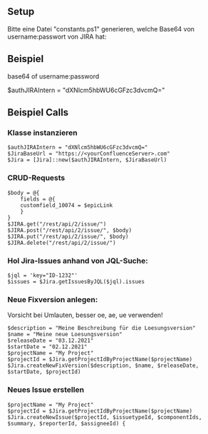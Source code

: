 ﻿## Setup

Bitte eine Datei "constants.ps1" generieren, welche Base64 von username:passwort von JIRA hat:

## Beispiel

base64 of username:password

\$authJIRAIntern = "dXNlcm5hbWU6cGFzc3dvcmQ="

## Beispiel Calls
### Klasse instanzieren
```
$authJIRAIntern = "dXNlcm5hbWU6cGFzc3dvcmQ="
$JiraBaseUrl = "https://<yourConfluenceServer>.com"
$Jira = [Jira]::new($authJIRAIntern, $JiraBaseUrl)
```
### CRUD-Requests
```
$body = @{
    fields = @{
    customfield_10074 = $epicLink
    }
}
$JIRA.get("/rest/api/2/issue/")
$JIRA.post("/rest/api/2/issue/", $body)
$JIRA.put("/rest/api/2/issue/", $body)
$JIRA.delete("/rest/api/2/issue/")

```
### Hol Jira-Issues anhand von JQL-Suche:
```
$jql = 'key="ID-1232"'
$issues = $Jira.getIssuesByJQL($jql).issues
```
### Neue Fixversion anlegen:
Vorsicht bei Umlauten, besser oe, ae, ue verwenden!
```
$description = "Meine Beschreibung für die Loesungsversion"
$name = "Meine neue Loesungsversion"
$releaseDate = "03.12.2021"
$startDate = "02.12.2021"
$projectName = "My Project"
$projectId = $Jira.getProjectIdByProjectName($projectName)
$Jira.createNewFixVersion($description, $name, $releaseDate, $startDate, $projectId)
```
### Neues Issue erstellen
```
$projectName = "My Project"
$projectId = $Jira.getProjectIdByProjectName($projectName)
$Jira.createNewIssue($projectId, $issuetypeId, $componentIds, $summary, $reporterId, $assigneeId) {
```

